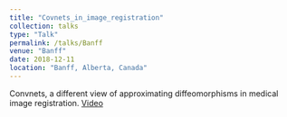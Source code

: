 ```yaml
---
title: "Covnets_in_image_registration"
collection: talks
type: "Talk"
permalink: /talks/Banff
venue: "Banff"
date: 2018-12-11
location: "Banff, Alberta, Canada"
---
```


Convnets, a different view of approximating diffeomorphisms in medical image registration. [Video](http://www.birs.ca/events/2018/5-day-workshops/18w5151/videos/watch/201812111714-Kuang.html)
